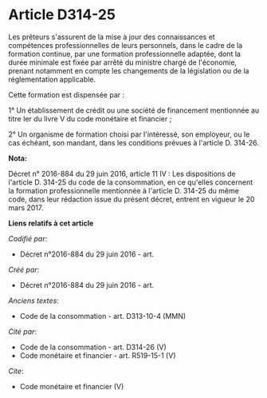 # Article D314-25

Les prêteurs s'assurent de la mise à jour des connaissances et compétences professionnelles de leurs personnels, dans le
cadre de la formation continue, par une formation professionnelle adaptée, dont la durée minimale est fixée par arrêté du
ministre chargé de l'économie, prenant notamment en compte les changements de la législation ou de la réglementation
applicable. 

Cette formation est dispensée par : 

1° Un établissement de crédit ou une société de financement mentionnée au titre Ier du livre V du code monétaire et
financier ; 

2° Un organisme de formation choisi par l'intéressé, son employeur, ou le cas échéant, son mandant, dans les conditions
prévues à l'article D. 314-26.

**Nota:**

Décret n° 2016-884 du 29 juin 2016, article 11 IV : Les dispositions de l'article D. 314-25 du code de la consommation, en ce
qu'elles concernent la formation professionnelle mentionnée à l'article D. 314-25 du même code, dans leur rédaction issue du
présent décret, entrent en vigueur le 20 mars 2017.

**Liens relatifs à cet article**

_Codifié par_:

  - Décret n°2016-884 du 29 juin 2016 - art.

_Créé par_:

  - Décret n°2016-884 du 29 juin 2016 - art.

_Anciens textes_:

  - Code de la consommation - art. D313-10-4 (MMN)

_Cité par_:

  - Code de la consommation - art. D314-26 (V)
  - Code monétaire et financier - art. R519-15-1 (V)

_Cite_:

  - Code monétaire et financier (V)
